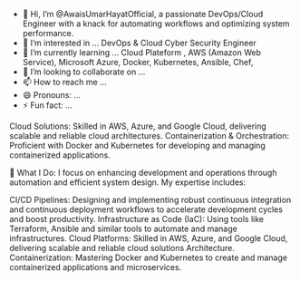 - 👋 Hi, I’m @AwaisUmarHayatOfficial, a passionate DevOps/Cloud Engineer with a knack for automating workflows and optimizing system performance.
- 👀 I’m interested in ... DevOps & Cloud Cyber Security Engineer 
- 🌱 I’m currently learning ...  Cloud Plateform , AWS (Amazon Web Service), Microsoft Azure, Docker, Kubernetes, Ansible, Chef, 
- 💞️ I’m looking to collaborate on ...
- 📫 How to reach me ...
- 😄 Pronouns: ...
- ⚡ Fun fact: ...

<!---
AwaisUmarHayatOfficial/AwaisUmarHayatOfficial is a ✨ special ✨ repository because its `README.md` (this file) appears on your GitHub profile.
You can click the Preview link to take a look at your changes.
--->

Cloud Solutions: Skilled in AWS, Azure, and Google Cloud, delivering scalable and reliable cloud architectures.
Containerization & Orchestration: Proficient with Docker and Kubernetes for developing and managing containerized applications.


🔧 What I Do: I focus on enhancing development and operations through automation and efficient system design. My expertise includes:

CI/CD Pipelines: Designing and implementing robust continuous integration and continuous deployment workflows to accelerate development cycles and boost productivity.
Infrastructure as Code (IaC): Using tools like Terraform, Ansible and similar tools to automate and manage infrastructures.
Cloud Platforms: Skilled in AWS, Azure, and Google Cloud, delivering scalable and reliable cloud solutions Architecture.
Containerization: Mastering Docker and Kubernetes to create and manage containerized applications and microservices.
